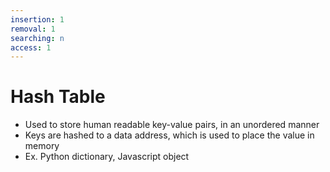 ```yaml
---
insertion: 1
removal: 1
searching: n
access: 1
---
```

# Hash Table
- Used to store human readable key-value pairs, in an unordered manner
- Keys are hashed to a data address, which is used to place the value in memory
- Ex. Python dictionary, Javascript object
